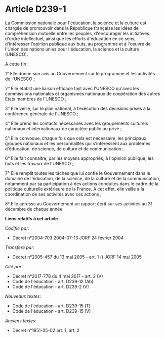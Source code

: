 # Article D239-1

La Commission nationale pour l'éducation, la science et la culture est chargée de promouvoir dans la République française les
idées de compréhension mutuelle entre les peuples, d'encourager les initiatives d'ordre intellectuel, ainsi que les efforts
d'éducation en ce sens, d'intéresser l'opinion publique aux buts, au programme et à l'oeuvre de l'Union des nations unies
pour l'éducation, la science et la culture (UNESCO).

A cette fin :

1° Elle donne son avis au Gouvernement sur le programme et les activités de l'UNESCO ;

2° Elle établit une liaison efficace tant avec l'UNESCO qu'avec les commissions nationales et organismes nationaux de
coopération des autres Etats membres de l'UNESCO ;

3° Elle veille, sur le plan national, à l'exécution des décisions prises à la conférence générale de l'UNESCO ;

4° Elle prend les contacts nécessaires avec les groupements culturels nationaux et internationaux de caractère public ou
privé ;

5° Elle convoque, chaque fois que cela est nécessaire, les principaux groupes nationaux et les personnalités qui
s'intéressent aux problèmes d'éducation, de science, de culture et de communication ;

6° Elle fait connaître, par les moyens appropriés, à l'opinion publique, les buts et les travaux de l'UNESCO ;

7° Elle remplit toutes les tâches que lui confie le Gouvernement dans le domaine de l'éducation, de la science, de la culture
et de la communication, notamment par sa participation à des actions conduites dans le cadre de la politique culturelle
extérieure de la France. A cet effet, elle veille à la coordination de ses activités avec ces actions ;

8° Elle adresse au Gouvernement un rapport écrit sur ses activités au 31 décembre de chaque année.

**Liens relatifs à cet article**

_Codifié par_:

  - Décret n°2004-703 2004-07-13 JORF 24 février 2004

_Transféré par_:

  - Décret n°2005-457 du 13 mai 2005 - art. 1 () JORF 14 mai 2005

_Cité par_:

  - Décret n°2017-778 du 4 mai 2017 - art. 2 (V)
  - Code de l'éducation - art. D239-12 (Ab)
  - Code de l'éducation - art. D239-2 (V)

_Nouveaux textes_:

  - Code de l'éducation - art. D239-15 (T)
  - Code de l'éducation - art. D239-15 (V)

_Anciens textes_:

  - Décret n°1951-05-02 art. 1, art. 2

